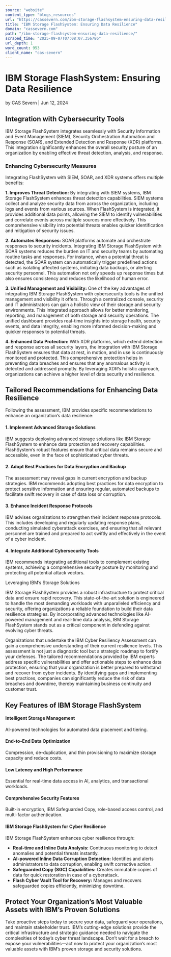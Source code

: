```yaml
---
source: "website"
content_type: "blogs_resources"
url: "https://cassevern.com/ibm-storage-flashsystem-ensuring-data-resilience/"
title: "IBM Storage FlashSystem: Ensuring Data Resilience"
domain: "cassevern.com"
path: "/ibm-storage-flashsystem-ensuring-data-resilience/"
scraped_time: "2025-09-07T07:08:07.356786"
url_depth: 1
word_count: 953
client_name: "cas-severn"
---
```


# IBM Storage FlashSystem: Ensuring Data Resilience

by CAS Severn | Jun 12, 2024

## Integration with Cybersecurity Tools

IBM Storage FlashSystem integrates seamlessly with Security Information and Event Management (SIEM), Security Orchestration Automation and Response (SOAR), and Extended Detection and Response (XDR) platforms. This integration significantly enhances the overall security posture of an organization by enabling effective threat detection, analysis, and response.

### Enhancing Cybersecurity Measures

Integrating FlashSystem with SIEM, SOAR, and XDR systems offers multiple benefits:

**1. Improves Threat Detection:** By integrating with SIEM systems, IBM Storage FlashSystem enhances threat detection capabilities. SIEM systems collect and analyze security data from across the organization, including logs and events from various sources. When FlashSystem is integrated, it provides additional data points, allowing the SIEM to identify vulnerabilities and correlate events across multiple sources more effectively. This comprehensive visibility into potential threats enables quicker identification and mitigation of security issues.

**2. Automates Responses:** SOAR platforms automate and orchestrate responses to security incidents. Integrating IBM Storage FlashSystem with SOAR systems reduces the burden on IT and security teams by automating routine tasks and responses. For instance, when a potential threat is detected, the SOAR system can automatically trigger predefined actions such as isolating affected systems, initiating data backups, or alerting security personnel. This automation not only speeds up response times but also ensures consistency and reduces the likelihood of human error.

**3. Unified Management and Visibility:** One of the key advantages of integrating IBM Storage FlashSystem with cybersecurity tools is the unified management and visibility it offers. Through a centralized console, security and IT administrators can gain a holistic view of their storage and security environments. This integrated approach allows for better monitoring, reporting, and management of both storage and security operations. The unified dashboard provides real-time insights into storage health, security events, and data integrity, enabling more informed decision-making and quicker responses to potential threats.

**4. Enhanced Data Protection:** With XDR platforms, which extend detection and response across all security layers, the integration with IBM Storage FlashSystem ensures that data at rest, in motion, and in use is continuously monitored and protected. This comprehensive protection helps in preventing data breaches and ensures that any anomalous activity is detected and addressed promptly. By leveraging XDR’s holistic approach, organizations can achieve a higher level of data security and resilience.

## Tailored Recommendations for Enhancing Data Resilience

Following the assessment, IBM provides specific recommendations to enhance an organization’s data resilience:

#### 1. Implement Advanced Storage Solutions

IBM suggests deploying advanced storage solutions like IBM Storage FlashSystem to enhance data protection and recovery capabilities. FlashSystem’s robust features ensure that critical data remains secure and accessible, even in the face of sophisticated cyber threats.

#### 2. Adopt Best Practices for Data Encryption and Backup

The assessment may reveal gaps in current encryption and backup strategies. IBM recommends adopting best practices for data encryption to protect sensitive information and ensuring regular, automated backups to facilitate swift recovery in case of data loss or corruption.

#### 3. Enhance Incident Response Protocols

IBM advises organizations to strengthen their incident response protocols. This includes developing and regularly updating response plans, conducting simulated cyberattack exercises, and ensuring that all relevant personnel are trained and prepared to act swiftly and effectively in the event of a cyber incident.

#### 4. Integrate Additional Cybersecurity Tools

IBM recommends integrating additional tools to complement existing systems, achieving a comprehensive security posture by monitoring and protecting all potential attack vectors.  

Leveraging IBM’s Storage Solutions

IBM Storage FlashSystem provides a robust infrastructure to protect critical data and ensure rapid recovery. This state-of-the-art solution is engineered to handle the most demanding workloads with unparalleled efficiency and security, offering organizations a reliable foundation to build their data resilience strategies. By incorporating advanced technologies like AI-powered management and real-time data analysis, IBM Storage FlashSystem stands out as a critical component in defending against evolving cyber threats.

Organizations that undertake the IBM Cyber Resiliency Assessment can gain a comprehensive understanding of their current resilience levels. This assessment is not just a diagnostic tool but a strategic roadmap to fortify your defenses. The tailored recommendations provided by IBM experts address specific vulnerabilities and offer actionable steps to enhance data protection, ensuring that your organization is better prepared to withstand and recover from cyber incidents. By identifying gaps and implementing best practices, companies can significantly reduce the risk of data breaches and downtime, thereby maintaining business continuity and customer trust.

## Key Features of IBM Storage FlashSystem

#### Intelligent Storage Management

AI-powered technologies for automated data placement and tiering.

#### End-to-End Data Optimization

Compression, de-duplication, and thin provisioning to maximize storage capacity and reduce costs.

#### Low Latency and High Performance

Essential for real-time data access in AI, analytics, and transactional workloads.

#### Comprehensive Security Features

Built-in encryption, IBM Safeguarded Copy, role-based access control, and multi-factor authentication.

#### IBM Storage FlashSystem for Cyber Resilience

IBM Storage FlashSystem enhances cyber resilience through:

* **Real-time and Inline Data Analysis:** Continuous monitoring to detect anomalies and potential threats instantly.
* **AI-powered Inline Data Corruption Detection:** Identifies and alerts administrators to data corruption, enabling swift corrective action.
* **Safeguarded Copy (SGC) Capabilities:** Creates immutable copies of data for quick restoration in case of a cyberattack.
* **Flash Cyber Vault Tool for Recovery:** Manages and recovers safeguarded copies efficiently, minimizing downtime.

## Protect Your Organization’s Most Valuable Assets with IBM’s Proven Solutions

Take proactive steps today to secure your data, safeguard your operations, and maintain stakeholder trust. IBM’s cutting-edge solutions provide the critical infrastructure and strategic guidance needed to navigate the complexities of today’s cyber threat landscape. Don’t wait for a breach to expose your vulnerabilities—act now to protect your organization’s most valuable assets with IBM’s proven storage and security solutions.